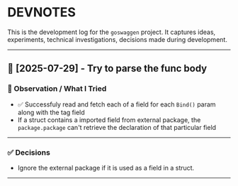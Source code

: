 # DEVNOTES

This is the development log for the `goswaggen` project.
It captures ideas, experiments, technical investigations, decisions made during development.

---

## 📅 [2025-07-29] - Try to parse the func body

### 🧪 Observation / What I Tried
- ✅ Successfuly read and fetch each of a field for each `Bind()` param along with the tag field
- If a struct contains a imported field from external package, the `package.package` can't retrieve the declaration of that particular field
---

### ✅ Decisions
- Ignore the external package if it is used as a field in a struct.
---